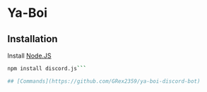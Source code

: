 # Ya-Boi

## Installation

Install [Node.JS](https://nodejs.org)

```bash
npm install discord.js```

## [Commands](https://github.com/GRex2359/ya-boi-discord-bot)
